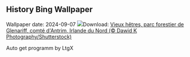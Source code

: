 ## History Bing Wallpaper
Wallpaper date: 2024-09-07
![](https://www.bing.com/th?id=OHR.GlenariffPark_FR-CA4962368501_UHD.jpg&w=1000)Download: [Vieux hêtres, parc forestier de Glenariff, comté d'Antrim, Irlande du Nord (© Dawid K Photography/Shutterstock)](https://www.bing.com/th?id=OHR.GlenariffPark_FR-CA4962368501_UHD.jpg)

Auto get programm by LtgX

